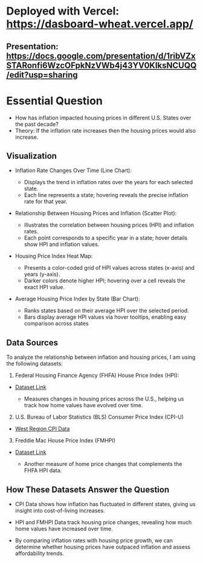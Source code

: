 # Deployed with Vercel: https://dasboard-wheat.vercel.app/
## Presentation: https://docs.google.com/presentation/d/1ribVZxSTARonfi6WzcOFpkNzVWb4j43YV0KIksNCUQQ/edit?usp=sharing
# Essential Question
* How has inflation impacted housing prices in different U.S. States over the past decade?
* Theory: If the inflation rate increases then the housing prices would also increase.

## Visualization
* Inflation Rate Changes Over Time (Line Chart):
  * Displays the trend in inflation rates over the years for each selected state.
  * Each line represents a state; hovering reveals the precise inflation rate for that year.

* Relationship Between Housing Prices and Inflation (Scatter Plot):
  * Illustrates the correlation between housing prices (HPI) and inflation rates.
  * Each point corresponds to a specific year in a state; hover details show HPI and inflation values.

* Housing Price Index Heat Map:
  * Presents a color-coded grid of HPI values across states (x-axis) and years (y-axis).
  * Darker colors denote higher HPI; hovering over a cell reveals the exact HPI value.

* Average Housing Price Index by State (Bar Chart):
  * Ranks states based on their average HPI over the selected period.
  * Bars display average HPI values via hover tooltips, enabling easy comparison across states


## Data Sources

To analyze the relationship between inflation and housing prices, I am using the following datasets:

1. Federal Housing Finance Agency (FHFA) House Price Index (HPI):

* [Dataset Link](https://www.fhfa.gov/data/hpi/datasets?utm_source=chatgpt.com)

  * Measures changes in housing prices across the U.S., helping us track how home values have evolved over time.

2. U.S. Bureau of Labor Statistics (BLS) Consumer Price Index (CPI-U)

* [West Region CPI Data](https://www.bls.gov/regions/west/factsheet/consumer-price-index-data-tables.htm?utm_source=chatgpt.com)

3. Freddie Mac House Price Index (FMHPI)

* [Dataset Link](https://www.freddiemac.com/research/indices/house-price-index?utm_source=chatgpt.com)

  * Another measure of home price changes that complements the FHFA HPI data.
  
## How These Datasets Answer the Question

* CPI Data shows how inflation has fluctuated in different states, giving us insight into cost-of-living increases.

* HPI and FMHPI Data track housing price changes, revealing how much home values have increased over time.
  
* By comparing inflation rates with housing price growth, we can determine whether housing prices have outpaced inflation and assess affordability trends.
